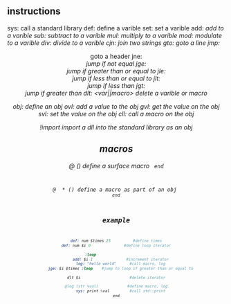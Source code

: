 ## instructions

sys: <call> <params>            call a standard library
def: <type> <name> <initial>    define a varible
set: <name> <val>               set a varible
add: <var> <num>                add to a varible
sub: <var> <num>                subtract to a varible
mul: <var> <num>                multiply to a varible
mod: <var> <num>                modulate to a varible
div: <var> <num>                divide to a varible
cjn: <var> <var>                join two strings
gto: <num>                      goto a line
jmp: <header>                   goto a header
jne: <var> <var> <header>       jump if not equal
jge: <var> <var> <header>       jump if greater than or equal to
jle: <var> <var> <header>       jump if less than or equal to
jlt: <var> <var> <header>       jump if less than
jgt: <var> <var> <header>       jump if greater than
dlt: <var||macro>               delete a varible or macro

<!-- obj -->

obj: <name>                         define an obj
ovl: <obj> <type> <name> <initial>  add a value to the obj
gvl: <obj> <val>                    get the value on the obj
svl: <obj> <var> <val>              set the value on the obj
cll: <obj> <macro> <parameters>     call a macro on the obj

<!-- external -->

!import <dll> <name>            import a dll into the standard library as an obj

## macros

@ <name> (<params>)             define a surface macro
    <code>
end

@ <name> *<obj> (<params>)      define a macro as part of an obj
    <code>
end

## example

```s
def: num $times 23          #define times
def: num $i 0               #define loop iterator

:loop                       
    add: $i 1               #increment iterator
    log: "hello world"      #call macro, log
    jge: $i $times :loop    #jump to loop if greater than or equal to

dlt $i                      #delete iterator

@log (str %val)             #define macro, log
    sys: print %val         #call std::print
end

```